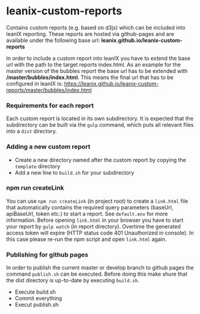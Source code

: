 # leanix-custom-reports
Contains custom reports (e.g. based on d3js) which can be included into leanIX reporting.
These reports are hosted via github-pages and are available under the following base url: **leanix.github.io/leanix-custom-reports**

In order to include a custom report into leanIX you have to extend the base url with the path to the target reports index.html. As an example for the master version of the bubbles report the base url has to be extended with **/master/bubbles/index.html**. This means the final url that has to be configured in leanIX is: https://leanix.github.io/leanix-custom-reports/master/bubbles/index.html

### Requirements for each report
Each custom report is located in its own subdirectory. It is expected that the subdirectory can be built via the ```gulp``` command, which puts all relevant files into a ```dist``` directory.

### Adding a new custom report
* Create a new directory named after the custom report by copying the ```template``` directory
* Add a new line to ```build.sh``` for your subdirectory 

### npm run createLink

You can use ```npm run createLink``` (in project root) to create a ```link.html``` file that automatically contains the required query parameters (baseUrl, apiBaseUrl, token etc.) to start a report. See ```default.env``` for more information. Before opening ```link.html``` in your browser you have to start your report by ```gulp watch``` (in report directory). Overtime the generated access token will expire (HTTP status code 401 Unauthorized in console). In this case please re-run the npm script and open ```link.html``` again.

### Publishing for github pages
In order to publish the current master or develop branch to github pages the command ```publish.sh``` can be executed. Before doing this make shure that the dist directory is up-to-date by executing ```build.sh```.

* Execute build.sh
* Commit everything
* Execut publish.sh
